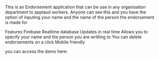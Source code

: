 This is an Endorsement application that can be use in any organisation department to applaud workers. Anyone can see this and you have the option of inputing your name and the name of the person the endorsement is made for

Features
Firebase Realtime database
Updates in real time
Allows you to specify your name and the person you are writting to
You can delete endorsements on a click
Mobile friendly

you can access the demo here:

